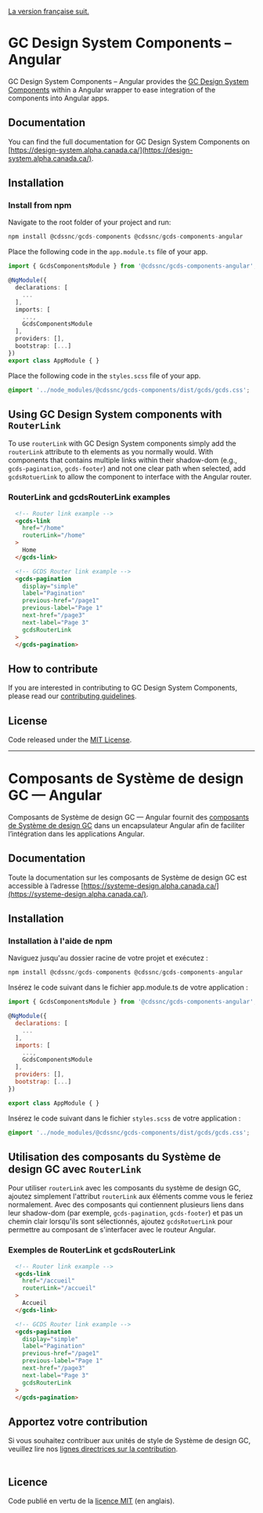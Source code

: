 [La version française suit.](#composants-de-système-de-design-gc--angular)

# GC Design System Components – Angular

GC Design System Components – Angular provides the [GC Design System Components](https://github.com/cds-snc/gcds-components/tree/main/packages/web) within a Angular wrapper to ease integration of the components into Angular apps.

## Documentation

You can find the full documentation for GC Design System Components on [https://design-system.alpha.canada.ca/](https://design-system.alpha.canada.ca/).

## Installation

### Install from npm

Navigate to the root folder of your project and run:

``` js
npm install @cdssnc/gcds-components @cdssnc/gcds-components-angular
```

Place the following code in the `app.module.ts` file of your app.

``` ts
import { GcdsComponentsModule } from '@cdssnc/gcds-components-angular';

@NgModule({
  declarations: [
    ...
  ],
  imports: [
    ...,
    GcdsComponentsModule
  ],
  providers: [],
  bootstrap: [...]
})
export class AppModule { }
```

Place the following code in the `styles.scss` file of your app.

``` css
@import '../node_modules/@cdssnc/gcds-components/dist/gcds/gcds.css';
```

## Using GC Design System components with `RouterLink`

To use `routerLink` with GC Design System components simply add the `routerLink` attribute to th elements as you normally would. With components that contains multiple links within their shadow-dom (e.g., `gcds-pagination`, `gcds-footer`) and not one clear path when selected, add `gcdsRotuerLink` to allow the component to interface with the Angular router.

### RouterLink and gcdsRouterLink examples

```html
  <!-- Router link example -->
  <gcds-link
    href="/home"
    routerLink="/home"
  >
    Home
  </gcds-link>

  <!-- GCDS Router link example -->
  <gcds-pagination
    display="simple"
    label="Pagination"
    previous-href="/page1"
    previous-label="Page 1"
    next-href="/page3"
    next-label="Page 3"
    gcdsRouterLink
  >
  </gcds-pagination>
```

## How to contribute

If you are interested in contributing to GC Design System Components, please read our [contributing guidelines](https://github.com/cds-snc/gcds-components/blob/main/CONTRIBUTING.md).

## License

Code released under the [MIT License](https://github.com/cds-snc/gcds-components/blob/main/LICENSE).

--------

# Composants de Système de design GC — Angular

Composants de Système de design GC — Angular fournit des [composants de Système de design GC](../web/README.md) dans un encapsulateur Angular afin de faciliter l’intégration dans les applications Angular.

## Documentation

Toute la documentation sur les composants de Système de design GC est accessible à l’adresse [https://systeme-design.alpha.canada.ca/](https://systeme-design.alpha.canada.ca/).

## Installation

### Installation à l'aide de npm

Naviguez jusqu'au dossier racine de votre projet et exécutez :

``` js
npm install @cdssnc/gcds-components @cdssnc/gcds-components-angular
```

Insérez le code suivant dans le fichier app.module.ts de votre application :

``` js
import { GcdsComponentsModule } from '@cdssnc/gcds-components-angular';

@NgModule({
  declarations: [
    ...
  ],
  imports: [
    ...,
    GcdsComponentsModule
  ],
  providers: [],
  bootstrap: [...]
})

export class AppModule { }
```

Insérez le code suivant dans le fichier `styles.scss` de votre application :

``` css
@import '../node_modules/@cdssnc/gcds-components/dist/gcds/gcds.css';
```

## Utilisation des composants du Système de design GC avec `RouterLink`

Pour utiliser `routerLink` avec les composants du système de design GC, ajoutez simplement l'attribut `routerLink` aux éléments comme vous le feriez normalement. Avec des composants qui contiennent plusieurs liens dans leur shadow-dom (par exemple, `gcds-pagination`, `gcds-footer`) et pas un chemin clair lorsqu'ils sont sélectionnés, ajoutez `gcdsRotuerLink` pour permettre au composant de s'interfacer avec le routeur Angular.

### Exemples de RouterLink et gcdsRouterLink

```html
  <!-- Router link example -->
  <gcds-link
    href="/accueil"
    routerLink="/accueil"
  >
    Accueil
  </gcds-link>

  <!-- GCDS Router link example -->
  <gcds-pagination
    display="simple"
    label="Pagination"
    previous-href="/page1"
    previous-label="Page 1"
    next-href="/page3"
    next-label="Page 3"
    gcdsRouterLink
  >
  </gcds-pagination>
```

## Apportez votre contribution

Si vous souhaitez contribuer aux unités de style de Système de design GC, veuillez lire nos [lignes directrices sur la contribution](https://github.com/cds-snc/gcds-components/blob/main/CONTRIBUTING.md).
<br/>
<br/>

## Licence

Code publié en vertu de la [licence MIT](https://github.com/cds-snc/gcds-components/blob/main/LICENSE) (en anglais).
